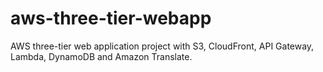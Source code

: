 # aws-three-tier-webapp
AWS three-tier web application project with S3, CloudFront, API Gateway, Lambda, DynamoDB and Amazon Translate.
